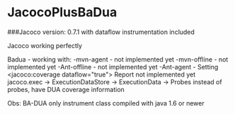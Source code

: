 JacocoPlusBaDua
===============
###Jacoco version: 0.7.1 with dataflow instrumentation included 

Jacoco working perfectly

Badua - working with:
-mvn-agent - not implemented yet
-mvn-offline - not implemented yet
-Ant-offline - not implemented yet
-Ant-agent - Setting
<jacoco:coverage dataflow="true">
Report not implemented yet
jacoco.exec -> ExecutionDataStore -> ExecutionData -> Probes instead of probes, have DUA coverage information

Obs: BA-DUA only instrument class compiled with java 1.6 or newer


